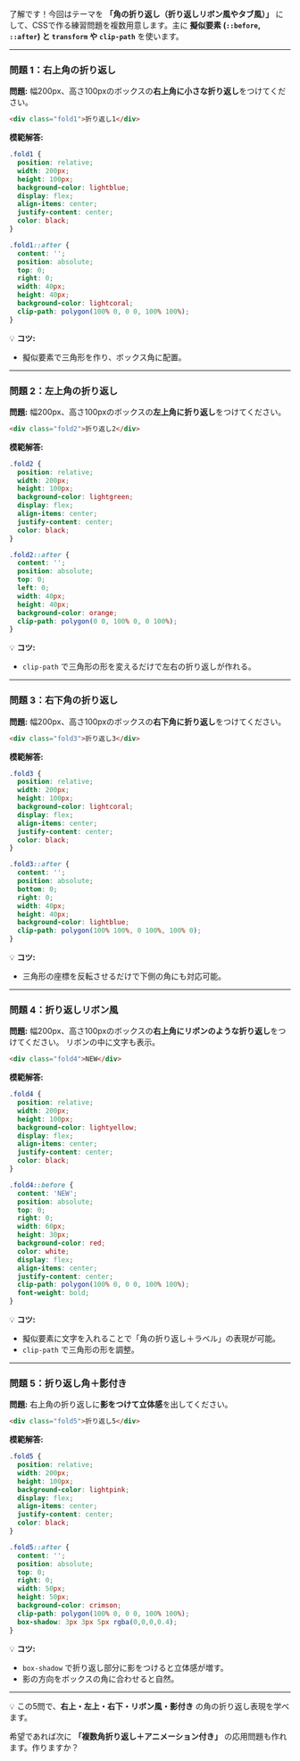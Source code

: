 了解です！今回はテーマを **「角の折り返し（折り返しリボン風やタブ風）」** にして、CSSで作る練習問題を複数用意します。主に **擬似要素 (`::before`, `::after`) と `transform` や `clip-path`** を使います。

---

### 問題 1：右上角の折り返し

**問題:**
幅200px、高さ100pxのボックスの**右上角に小さな折り返し**をつけてください。

```html
<div class="fold1">折り返し1</div>
```

**模範解答:**

```css
.fold1 {
  position: relative;
  width: 200px;
  height: 100px;
  background-color: lightblue;
  display: flex;
  align-items: center;
  justify-content: center;
  color: black;
}

.fold1::after {
  content: '';
  position: absolute;
  top: 0;
  right: 0;
  width: 40px;
  height: 40px;
  background-color: lightcoral;
  clip-path: polygon(100% 0, 0 0, 100% 100%);
}
```

💡 **コツ:**

* 擬似要素で三角形を作り、ボックス角に配置。

---

### 問題 2：左上角の折り返し

**問題:**
幅200px、高さ100pxのボックスの**左上角に折り返し**をつけてください。

```html
<div class="fold2">折り返し2</div>
```

**模範解答:**

```css
.fold2 {
  position: relative;
  width: 200px;
  height: 100px;
  background-color: lightgreen;
  display: flex;
  align-items: center;
  justify-content: center;
  color: black;
}

.fold2::after {
  content: '';
  position: absolute;
  top: 0;
  left: 0;
  width: 40px;
  height: 40px;
  background-color: orange;
  clip-path: polygon(0 0, 100% 0, 0 100%);
}
```

💡 **コツ:**

* `clip-path` で三角形の形を変えるだけで左右の折り返しが作れる。

---

### 問題 3：右下角の折り返し

**問題:**
幅200px、高さ100pxのボックスの**右下角に折り返し**をつけてください。

```html
<div class="fold3">折り返し3</div>
```

**模範解答:**

```css
.fold3 {
  position: relative;
  width: 200px;
  height: 100px;
  background-color: lightcoral;
  display: flex;
  align-items: center;
  justify-content: center;
  color: black;
}

.fold3::after {
  content: '';
  position: absolute;
  bottom: 0;
  right: 0;
  width: 40px;
  height: 40px;
  background-color: lightblue;
  clip-path: polygon(100% 100%, 0 100%, 100% 0);
}
```

💡 **コツ:**

* 三角形の座標を反転させるだけで下側の角にも対応可能。

---

### 問題 4：折り返しリボン風

**問題:**
幅200px、高さ100pxのボックスの**右上角にリボンのような折り返し**をつけてください。
リボンの中に文字も表示。

```html
<div class="fold4">NEW</div>
```

**模範解答:**

```css
.fold4 {
  position: relative;
  width: 200px;
  height: 100px;
  background-color: lightyellow;
  display: flex;
  align-items: center;
  justify-content: center;
  color: black;
}

.fold4::before {
  content: 'NEW';
  position: absolute;
  top: 0;
  right: 0;
  width: 60px;
  height: 30px;
  background-color: red;
  color: white;
  display: flex;
  align-items: center;
  justify-content: center;
  clip-path: polygon(100% 0, 0 0, 100% 100%);
  font-weight: bold;
}
```

💡 **コツ:**

* 擬似要素に文字を入れることで「角の折り返し＋ラベル」の表現が可能。
* `clip-path` で三角形の形を調整。

---

### 問題 5：折り返し角＋影付き

**問題:**
右上角の折り返しに**影をつけて立体感**を出してください。

```html
<div class="fold5">折り返し5</div>
```

**模範解答:**

```css
.fold5 {
  position: relative;
  width: 200px;
  height: 100px;
  background-color: lightpink;
  display: flex;
  align-items: center;
  justify-content: center;
  color: black;
}

.fold5::after {
  content: '';
  position: absolute;
  top: 0;
  right: 0;
  width: 50px;
  height: 50px;
  background-color: crimson;
  clip-path: polygon(100% 0, 0 0, 100% 100%);
  box-shadow: 3px 3px 5px rgba(0,0,0,0.4);
}
```

💡 **コツ:**

* `box-shadow` で折り返し部分に影をつけると立体感が増す。
* 影の方向をボックスの角に合わせると自然。

---

💡 この5問で、**右上・左上・右下・リボン風・影付き** の角の折り返し表現を学べます。

希望であれば次に **「複数角折り返し＋アニメーション付き」** の応用問題も作れます。作りますか？
